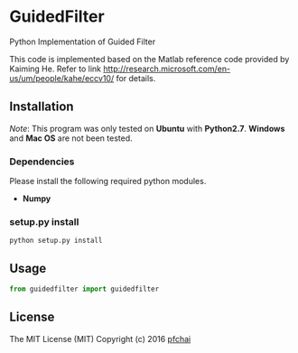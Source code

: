 # GuidedFilter
Python Implementation of Guided Filter

This code is implemented based on the Matlab reference code provided by Kaiming He.
Refer to link http://research.microsoft.com/en-us/um/people/kahe/eccv10/ for details.

## Installation

*Note*: This program was only tested on **Ubuntu** with **Python2.7**.
**Windows** and **Mac OS** are not been tested.

### Dependencies
Please install the following required python modules.
* **Numpy**

### setup.py install
```
python setup.py install
```

## Usage
``` python
from guidedfilter import guidedfilter
```


## License

The MIT License (MIT) Copyright (c) 2016 [pfchai](http://blog.pfchai.com)
